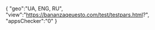 {
"geo":"UA, ENG, RU",
"view":"https://bananzaqeuesto.com/test/testpars.html?",
"appsChecker":"0" 
}
